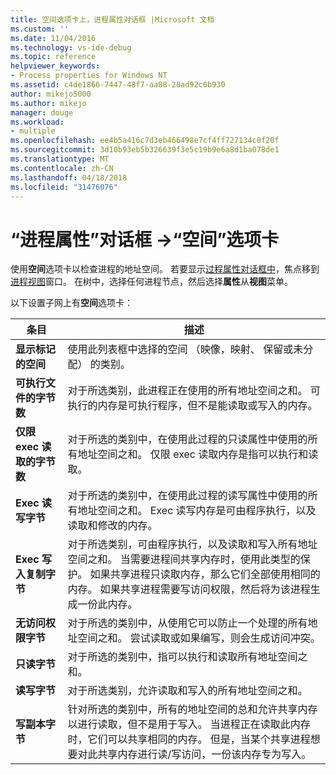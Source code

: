 ```yaml
---
title: 空间选项卡上，进程属性对话框 |Microsoft 文档
ms.custom: ''
ms.date: 11/04/2016
ms.technology: vs-ide-debug
ms.topic: reference
helpviewer_keywords:
- Process properties for Windows NT
ms.assetid: c4de1866-7447-48f7-aa88-28ad92c0b930
author: mikejo5000
ms.author: mikejo
manager: douge
ms.workload:
- multiple
ms.openlocfilehash: ee4b5a416c7d3eb466498e7cf4ff727134c0f20f
ms.sourcegitcommit: 3d10b93eb5b326639f3e5c19b9e6a8d1ba078de1
ms.translationtype: MT
ms.contentlocale: zh-CN
ms.lasthandoff: 04/18/2018
ms.locfileid: "31476076"
---
```

# <a name="space-tab-process-properties-dialog-box"></a>“进程属性”对话框 ->“空间”选项卡
使用**空间**选项卡以检查进程的地址空间。 若要显示[过程属性对话框中](../debugger/process-properties-dialog-box.md)，焦点移到[进程视图](../debugger/processes-view.md)窗口。 在树中，选择任何进程节点，然后选择**属性**从**视图**菜单。  
  
 以下设置子网上有**空间**选项卡：  
  
|条目|描述|  
|-----------|-----------------|  
|**显示标记的空间**|使用此列表框中选择的空间 （映像，映射、 保留或未分配） 的类别。|  
|**可执行文件的字节数**|对于所选类别，此进程正在使用的所有地址空间之和。 可执行的内存是可执行程序，但不是能读取或写入的内存。|  
|**仅限 exec 读取的字节数**|对于所选的类别中，在使用此过程的只读属性中使用的所有地址空间之和。 仅限 exec 读取内存是指可以执行和读取。|  
|**Exec 读写字节**|对于所选的类别中，在使用此过程的读写属性中使用的所有地址空间之和。 Exec 读写内存是可由程序执行，以及读取和修改的内存。|  
|**Exec 写入复制字节**|对于所选类别，可由程序执行，以及读取和写入所有地址空间之和。 当需要进程间共享内存时，使用此类型的保护。 如果共享进程只读取内存，那么它们全部使用相同的内存。 如果共享进程需要写访问权限，然后将为该进程生成一份此内存。|  
|**无访问权限字节**|对于所选的类别中，从使用它可以防止一个处理的所有地址空间之和。 尝试读取或如果编写，则会生成访问冲突。|  
|**只读字节**|对于所选的类别中，指可以执行和读取所有地址空间之和。|  
|**读写字节**|对于所选类别，允许读取和写入的所有地址空间之和。|  
|**写副本字节**|针对所选的类别中，所有的地址空间的总和允许共享内存以进行读取，但不是用于写入。 当进程正在读取此内存时，它们可以共享相同的内存。 但是，当某个共享进程想要对此共享内存进行读/写访问，一份该内存专为写入。|
